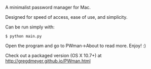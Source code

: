A minimalist password manager for Mac.

Designed for speed of access, ease of use, and simplicity.

Can be run simply with:

~~~~
$ python main.py
~~~~

Open the program and go to PWman->About to read more. Enjoy! :)

Check out a packaged version (OS X 10.7+) at http://gregdmeyer.github.io/PWman.html